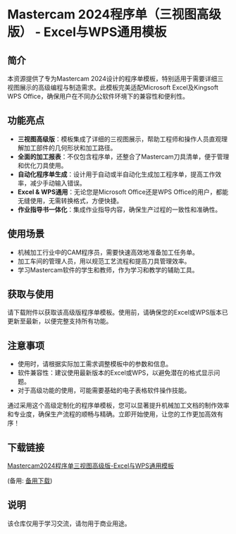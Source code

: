 # Mastercam 2024程序单（三视图高级版） - Excel与WPS通用模板

## 简介

本资源提供了专为Mastercam 2024设计的程序单模板，特别适用于需要详细三视图展示的高级编程与制造需求。此模板完美适配Microsoft Excel及Kingsoft WPS Office，确保用户在不同办公软件环境下的兼容性和便利性。

## 功能亮点

- **三视图高级版**：模板集成了详细的三视图展示，帮助工程师和操作人员直观理解加工部件的几何形状和加工路径。
- **全面的加工报表**：不仅包含程序单，还整合了Mastercam刀具清单，便于管理和优化刀具使用。
- **自动化程序单生成**：设计用于自动或半自动化生成加工程序单，提高工作效率，减少手动输入错误。
- **Excel & WPS通用**：无论您是Microsoft Office还是WPS Office的用户，都能无缝使用，无需转换格式，方便快捷。
- **作业指导书一体化**：集成作业指导内容，确保生产过程的一致性和准确性。

## 使用场景

- 机械加工行业中的CAM程序员，需要快速高效地准备加工任务单。
- 加工车间的管理人员，用以规范工艺流程和提高刀具管理效率。
- 学习Mastercam软件的学生和教师，作为学习和教学的辅助工具。

## 获取与使用

请下载附件以获取该高级版程序单模板。使用前，请确保您的Excel或WPS版本已更新至最新，以便完整支持所有功能。

## 注意事项

- 使用时，请根据实际加工需求调整模板中的参数和信息。
- 软件兼容性：建议使用最新版本的Excel或WPS，以避免潜在的格式显示问题。
- 对于高级功能的使用，可能需要基础的电子表格软件操作技能。

通过采用这个高级定制化的程序单模板，您可以显著提升机械加工文档的制作效率和专业度，确保生产流程的顺畅与精确。立即开始使用，让您的工作更加高效有序！

## 下载链接
[Mastercam2024程序单三视图高级版-Excel与WPS通用模板](https://pan.quark.cn/s/91c249ea49e8) 

(备用: [备用下载](https://pan.baidu.com/s/1nlpVI9e5te1oZsjquBHErA?pwd=1234))

## 说明

该仓库仅用于学习交流，请勿用于商业用途。
